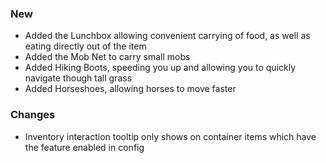 ### New

- Added the Lunchbox allowing convenient carrying of food, as well as eating directly out of the item
- Added the Mob Net to carry small mobs
- Added Hiking Boots, speeding you up and allowing you to quickly navigate though tall grass
- Added Horseshoes, allowing horses to move faster

### Changes

- Inventory interaction tooltip only shows on container items which have the feature enabled in config